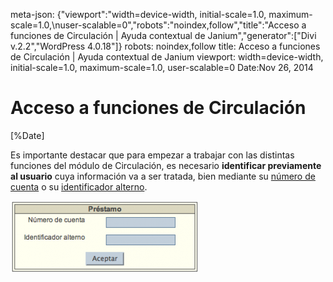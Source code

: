 meta-json: {"viewport":"width=device-width, initial-scale=1.0, maximum-scale=1.0,\nuser-scalable=0","robots":"noindex,follow","title":"Acceso a funciones de Circulación | Ayuda contextual de Janium","generator":["Divi v.2.2","WordPress 4.0.18"]}
robots: noindex,follow
title: Acceso a funciones de Circulación | Ayuda contextual de Janium
viewport: width=device-width, initial-scale=1.0, maximum-scale=1.0, user-scalable=0
Date:Nov 26, 2014


# Acceso a funciones de Circulación

[%Date]

Es importante destacar que para empezar a trabajar con las distintas
funciones del módulo de Circulación, es necesario **identificar
previamente al usuario** cuya información va a ser tratada, bien
mediante su <span style="text-decoration: underline;">número de
cuenta</span> o su <span
style="text-decoration: underline;">identificador alterno</span>.

[<img src="Cuadro_identificacion-300x115.png" alt="wpid-Cuadro_identificacion.png" width="300" height="115">](Cuadro_identificacion.png)

